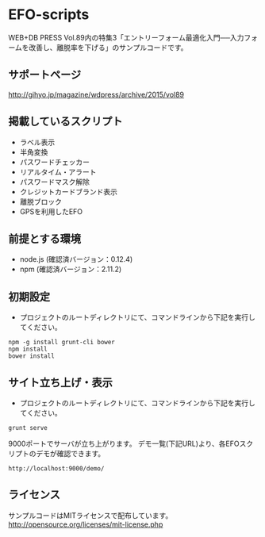# EFO-scripts

WEB+DB PRESS Vol.89内の特集3「エントリーフォーム最適化入門──入力フォームを改善し、離脱率を下げる」のサンプルコードです。

## サポートページ

http://gihyo.jp/magazine/wdpress/archive/2015/vol89

## 掲載しているスクリプト

* ラベル表示
* 半角変換
* パスワードチェッカー
* リアルタイム・アラート
* パスワードマスク解除
* クレジットカードブランド表示
* 離脱ブロック
* GPSを利用したEFO

## 前提とする環境

* node.js (確認済バージョン：0.12.4)
* npm (確認済バージョン：2.11.2)

## 初期設定

* プロジェクトのルートディレクトリにて、コマンドラインから下記を実行してください。

```
npm -g install grunt-cli bower
npm install
bower install
```

## サイト立ち上げ・表示

* プロジェクトのルートディレクトリにて、コマンドラインから下記を実行してください。

```
grunt serve
```

9000ポートでサーバが立ち上がります。
デモ一覧(下記URL)より、各EFOスクリプトのデモが確認できます。

```
http://localhost:9000/demo/
```

## ライセンス

サンプルコードはMITライセンスで配布しています。
http://opensource.org/licenses/mit-license.php

